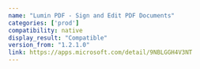 ```yaml
---
name: "Lumin PDF - Sign and Edit PDF Documents"
categories: ['prod']
compatibility: native
display_result: "Compatible"
version_from: "1.2.1.0"
link: https://apps.microsoft.com/detail/9NBLGGH4V3NT
---
```

